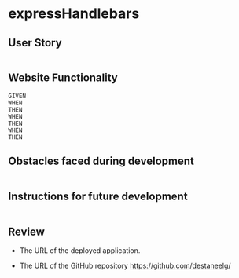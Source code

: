 # expressHandlebars

 

## User Story
```

```
## Website Functionality
```
GIVEN 
WHEN
THEN
WHEN
THEN
WHEN
THEN
```
## Obstacles faced during development
```

```
## Instructions for future development
```

```
## Review
* The URL of the deployed application. 


* The URL of the GitHub repository
 https://github.com/destaneelg/
